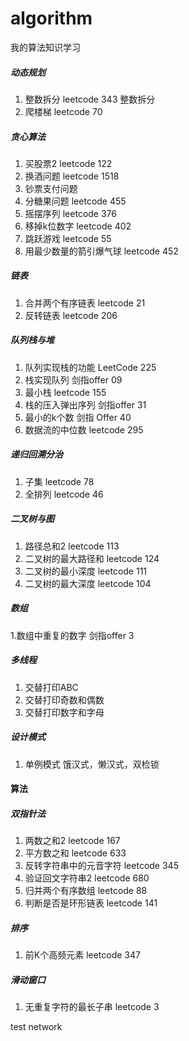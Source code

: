 # algorithm
我的算法知识学习

##### 动态规划
1. 整数拆分  leetcode 343 整数拆分
2. 爬楼梯    leetcode 70

##### 贪心算法
1. 买股票2    leetcode 122
2. 换酒问题   leetcode 1518
3. 钞票支付问题
4. 分糖果问题 leetcode 455
5. 摇摆序列 leetcode 376
6. 移掉k位数字 leetcode 402
7. 跳跃游戏  leetcode 55
8. 用最少数量的箭引爆气球  leetcode 452

##### 链表
1. 合并两个有序链表 leetcode 21
2. 反转链表  leetcode 206

##### 队列栈与堆
1. 队列实现栈的功能  LeetCode 225
2. 栈实现队列  剑指offer 09
3. 最小栈  leetcode 155
4. 栈的压入弹出序列  剑指offer 31
5. 最小的k个数 剑指 Offer 40
6. 数据流的中位数  leetcode 295

##### 递归回溯分治
1. 子集  leetcode 78
2. 全排列 leetcode 46

##### 二叉树与图
1. 路径总和2    leetcode 113
2. 二叉树的最大路径和   leetcode 124
3. 二叉树的最小深度  leetcode 111
4. 二叉树的最大深度  leetcode 104

##### 数组
1.数组中重复的数字 剑指offer 3  

##### 多线程
1. 交替打印ABC
2. 交替打印奇数和偶数
3. 交替打印数字和字母

##### 设计模式
1. 单例模式 饿汉式，懒汉式，双检锁

#### 算法
##### 双指针法
1. 两数之和2  leetcode  167 
2. 平方数之和 leetcode  633
3. 反转字符串中的元音字符 leetcode  345
4. 验证回文字符串2 leetcode  680
5. 归并两个有序数组 leetcode  88
6. 判断是否是环形链表 leetcode  141

##### 排序
1. 前K个高频元素  leetcode  347

##### 滑动窗口
1. 无重复字符的最长子串 leetcode 3

test network